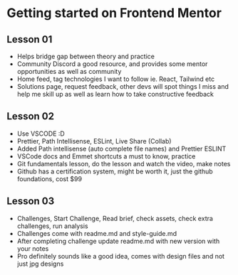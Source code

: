 # Getting started on Frontend Mentor

## Lesson 01

- Helps bridge gap between theory and practice
- Community Discord a good resource, and provides some mentor opportunities as well as community
- Home feed, tag technologies I want to follow ie. React, Tailwind etc
- Solutions page, request feedback, other devs will spot things I miss and help me skill up as well as learn how to take constructive feedback

## Lesson 02

- Use VSCODE :D
- Prettier, Path Intellisense, ESLint, Live Share (Collab)
- Added Path intellisense (auto complete file names) and Prettier ESLINT
- VSCode docs and Emmet shortcuts a must to know, practice
- Git fundamentals lesson, do the lesson and watch the video, make notes
- Github has a certification system, might be worth it, just the github foundations, cost $99

## Lesson 03

- Challenges, Start Challenge, Read brief, check assets, check extra challenges, run analysis
- Challenges come with readme.md and style-guide.md
- After completing challenge update readme.md with new version with your notes
- Pro definitely sounds like a good idea, comes with design files and not just jpg designs
